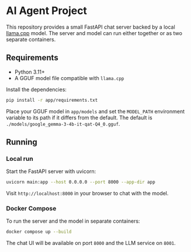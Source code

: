 # AI Agent Project

This repository provides a small FastAPI chat server backed by a
local [llama.cpp](https://github.com/ggerganov/llama.cpp) model. The server and
model can run either together or as two separate containers.

## Requirements

- Python 3.11+
- A GGUF model file compatible with `llama.cpp`

Install the dependencies:

```bash
pip install -r app/requirements.txt
```

Place your GGUF model in `app/models` and set the `MODEL_PATH` environment variable to its path if it differs from the default. The default is `./models/google_gemma-3-4b-it-qat-Q4_0.gguf`.

## Running

### Local run

Start the FastAPI server with uvicorn:

```bash
uvicorn main:app --host 0.0.0.0 --port 8000 --app-dir app
```

Visit `http://localhost:8000` in your browser to chat with the model.

### Docker Compose

To run the server and the model in separate containers:

```bash
docker compose up --build
```

The chat UI will be available on port `8000` and the LLM service on `8001`.

